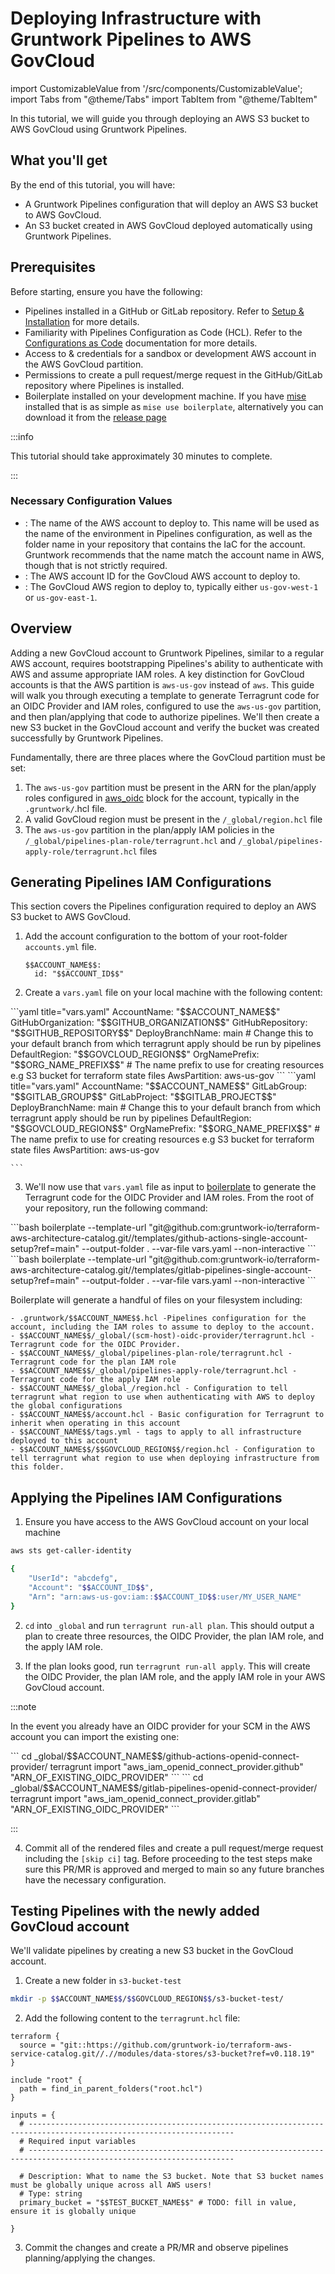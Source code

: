 # Deploying Infrastructure with Gruntwork Pipelines to AWS GovCloud

import CustomizableValue from '/src/components/CustomizableValue';
import Tabs from "@theme/Tabs"
import TabItem from "@theme/TabItem"

In this tutorial, we will guide you through deploying an AWS S3 bucket to AWS GovCloud using Gruntwork Pipelines.
## What you'll get

By the end of this tutorial, you will have:

- A Gruntwork Pipelines configuration that will deploy an AWS S3 bucket to AWS GovCloud.
- An S3 bucket created in AWS GovCloud deployed automatically using Gruntwork Pipelines.

## Prerequisites

Before starting, ensure you have the following:

- Pipelines installed in a GitHub or GitLab repository. Refer to [Setup & Installation](/2.0/docs/pipelines/installation/overview) for more details.
- Familiarity with Pipelines Configuration as Code (HCL). Refer to the [Configurations as Code](/2.0/reference/pipelines/configurations-as-code) documentation for more details.
- Access to & credentials for a sandbox or development AWS account in the AWS GovCloud partition.
- Permissions to create a pull request/merge request in the GitHub/GitLab repository where Pipelines is installed.
- Boilerplate installed on your development machine. If you have [mise](https://mise.jdx.dev/getting-started.html) installed that is as simple as `mise use boilerplate`, alternatively you can download it from the [release page](https://github.com/gruntwork-io/boilerplate/releases/)

:::info

This tutorial should take approximately 30 minutes to complete.

:::

### Necessary Configuration Values

- <CustomizableValue id="ACCOUNT_NAME"/>: The name of the AWS account to deploy to. This name will be used as the name of the environment in Pipelines configuration, as well as the folder name in your repository that contains the IaC for the account. Gruntwork recommends that the name match the account name in AWS, though that is not strictly required.
- <CustomizableValue id="ACCOUNT_ID"/>: The AWS account ID for the GovCloud AWS account to deploy to.
- <CustomizableValue id="GOVCLOUD_REGION"/>: The GovCloud AWS region to deploy to, typically either `us-gov-west-1` or `us-gov-east-1`.

## Overview

Adding a new GovCloud account to Gruntwork Pipelines, similar to a regular AWS account, requires bootstrapping Pipelines's ability to authenticate with AWS and assume appropriate IAM roles. A key distinction for GovCloud accounts is that the AWS partition is `aws-us-gov` instead of `aws`. This guide will walk you through executing a template to generate Terragrunt code for an OIDC Provider and IAM roles, configured to use the `aws-us-gov` partition, and then plan/applying that code to authorize pipelines.  We'll then create a new S3 bucket in the GovCloud account and verify the bucket was created successfully by Gruntwork Pipelines.

Fundamentally, there are three places where the GovCloud partition must be set:
1. The `aws-us-gov` partition must be present in the ARN for the plan/apply roles configured in [aws_oidc](/2.0/reference/pipelines/configurations-as-code/api#aws_oidc-block-attributes) block for the account, typically in the `.gruntwork/`<CustomizableValue id="ACCOUNT_NAME"/>.hcl file.
2. A valid GovCloud region must be present in the <CustomizableValue id="ACCOUNT_NAME"/>`/_global/region.hcl` file
3. The `aws-us-gov` partition in the plan/apply IAM policies in the <CustomizableValue id="ACCOUNT_NAME"/>`/_global/pipelines-plan-role/terragrunt.hcl` and <CustomizableValue id="ACCOUNT_NAME"/>`/_global/pipelines-apply-role/terragrunt.hcl` files

## Generating Pipelines IAM Configurations

This section covers the Pipelines configuration required to deploy an AWS S3 bucket to AWS GovCloud.

1. Add the account configuration to the bottom of your root-folder `accounts.yml` file.

    ```hcl title="accounts.yml"
    $$ACCOUNT_NAME$$:
      id: "$$ACCOUNT_ID$$"
    ```
2. Create a `vars.yaml` file on your local machine with the following content:

<Tabs>
<TabItem value="GitHub" label="GitHub" default>
    ```yaml title="vars.yaml"
    AccountName: "$$ACCOUNT_NAME$$"
    GitHubOrganization: "$$GITHUB_ORGANIZATION$$"
    GitHubRepository: "$$GITHUB_REPOSITORY$$"
    DeployBranchName: main # Change this to your default branch from which terragrunt apply should be run by pipelines
    DefaultRegion: "$$GOVCLOUD_REGION$$"
    OrgNamePrefix: "$$ORG_NAME_PREFIX$$" # The name prefix to use for creating resources e.g S3 bucket for terraform state files
    AwsPartition: aws-us-gov
    ```

</TabItem>
<TabItem value="GitLab" label="GitLab">
    ```yaml title="vars.yaml"
    AccountName: "$$ACCOUNT_NAME$$"
    GitLabGroup: "$$GITLAB_GROUP$$"
    GitLabProject: "$$GITLAB_PROJECT$$"
    DeployBranchName: main # Change this to your default branch from which terragrunt apply should be run by pipelines
    DefaultRegion: "$$GOVCLOUD_REGION$$"
    OrgNamePrefix: "$$ORG_NAME_PREFIX$$" # The name prefix to use for creating resources e.g S3 bucket for terraform state files
    AwsPartition: aws-us-gov

    ```
</TabItem>
</Tabs>

3. We'll now use that `vars.yaml` file as input to [boilerplate](https://github.com/gruntwork-io/boilerplate) to generate the Terragrunt code for the OIDC Provider and IAM roles.  From the root of your repository, run the following command:

<Tabs>
<TabItem value="GitHub" label="GitHub">
```bash
boilerplate --template-url "git@github.com:gruntwork-io/terraform-aws-architecture-catalog.git//templates/github-actions-single-account-setup?ref=main" --output-folder . --var-file vars.yaml --non-interactive
```
</TabItem>
<TabItem value="GitLab" label="GitLab">
```bash
boilerplate --template-url "git@github.com:gruntwork-io/terraform-aws-architecture-catalog.git//templates/gitlab-pipelines-single-account-setup?ref=main" --output-folder . --var-file vars.yaml --non-interactive
```
</TabItem>
</Tabs>

Boilerplate will generate a handful of files on your filesystem including:

```text
- .gruntwork/$$ACCOUNT_NAME$$.hcl -Pipelines configuration for the account, including the IAM roles to assume to deploy to the account.
- $$ACCOUNT_NAME$$/_global/(scm-host)-oidc-provider/terragrunt.hcl - Terragrunt code for the OIDC Provider.
- $$ACCOUNT_NAME$$/_global/pipelines-plan-role/terragrunt.hcl - Terragrunt code for the plan IAM role
- $$ACCOUNT_NAME$$/_global/pipelines-apply-role/terragrunt.hcl - Terragrunt code for the apply IAM role
- $$ACCOUNT_NAME$$/_global_/region.hcl - Configuration to tell terragrunt what region to use when authenticating with AWS to deploy the global configurations
- $$ACCOUNT_NAME$$/account.hcl - Basic configuration for Terragrunt to inherit when operating in this account
- $$ACCOUNT_NAME$$/tags.yml - tags to apply to all infrastructure deployed to this account
- $$ACCOUNT_NAME$$/$$GOVCLOUD_REGION$$/region.hcl - Configuration to tell terragrunt what region to use when deploying infrastructure from this folder.
```
## Applying the Pipelines IAM Configurations

1. Ensure you have access to the AWS GovCloud account on your local machine
```bash
aws sts get-caller-identity

{
    "UserId": "abcdefg",
    "Account": "$$ACCOUNT_ID$$",
    "Arn": "arn:aws-us-gov:iam::$$ACCOUNT_ID$$:user/MY_USER_NAME"
}
```

2. `cd` into `_global` and run `terragrunt run-all plan`.  This should output a plan to create three resources, the OIDC Provider, the plan IAM role, and the apply IAM role.

3. If the plan looks good, run `terragrunt run-all apply`.  This will create the OIDC Provider, the plan IAM role, and the apply IAM role in your AWS GovCloud account.

:::note

In the event you already have an OIDC provider for your SCM in the AWS account you can import the existing one:

<Tabs>
<TabItem value="GitHub" label="GitHub">
```
cd _global/$$ACCOUNT_NAME$$/github-actions-openid-connect-provider/
terragrunt import "aws_iam_openid_connect_provider.github" "ARN_OF_EXISTING_OIDC_PROVIDER"
```
</TabItem>
<TabItem value="GitLab" label="GitLab">
```
cd _global/$$ACCOUNT_NAME$$/gitlab-pipelines-openid-connect-provider/
terragrunt import "aws_iam_openid_connect_provider.gitlab" "ARN_OF_EXISTING_OIDC_PROVIDER"
```
</TabItem>
</Tabs>

:::

4. Commit all of the rendered files and create a pull request/merge request including the `[skip ci]` tag. Before proceeding to the test steps make sure this PR/MR is approved and merged to main so any future branches have the necessary configuration.

## Testing Pipelines with the newly added GovCloud account

We'll validate pipelines by creating a new S3 bucket in the GovCloud account.

1. Create a new folder in `s3-bucket-test`
```bash
mkdir -p $$ACCOUNT_NAME$$/$$GOVCLOUD_REGION$$/s3-bucket-test/
```

2. Add the following content to the `terragrunt.hcl` file:
```hcl title="$$ACCOUNT_NAME$$/$$GOVCLOUD_REGION$$/s3-bucket-test/terragrunt.hcl"
terraform {
  source = "git::https://github.com/gruntwork-io/terraform-aws-service-catalog.git//.//modules/data-stores/s3-bucket?ref=v0.118.19"
}

include "root" {
  path = find_in_parent_folders("root.hcl")
}

inputs = {
  # --------------------------------------------------------------------------------------------------------------------
  # Required input variables
  # --------------------------------------------------------------------------------------------------------------------

  # Description: What to name the S3 bucket. Note that S3 bucket names must be globally unique across all AWS users!
  # Type: string
  primary_bucket = "$$TEST_BUCKET_NAME$$" # TODO: fill in value, ensure it is globally unique

}
```

3. Commit the changes and create a PR/MR and observe pipelines planning/applying the changes.
